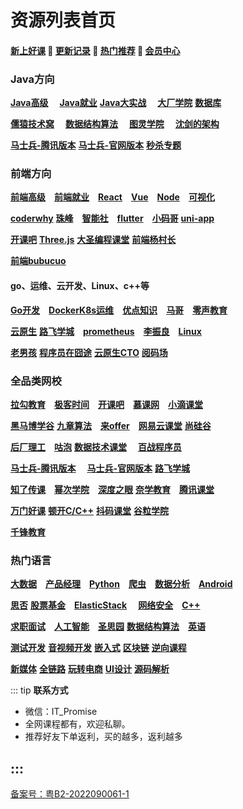 # 资源列表首页

#### [**新上好课**](./list/xshk.md) 💖 [**更新记录**](./list/gxjl-2023.md) 💖 [**热门推荐**](./list/rmtj.md) 💖 [**会员中心**](./list/vip.md)

### **Java方向** <Badge type="warning" text="💯"/>

[**Java高级**](./list/JavaGJ.md)  [**Java就业**](./list/JavaJY.md)  [**Java大实战**](./list/JavaDSZ.md)  [**大厂学院**](./list/dcxy.md)  [**数据库**](./list/mySql.md)

[**儒猿技术窝**](./list/ryjsw.md)  [**数据结构算法**](./list/sjjgsf.md)  [**图灵学院**](./list/tuling.md)  [**沈剑的架构**](./list/sjjgs.md)

[**马士兵-腾讯版本**](./list/mashibing.md)  [**马士兵-官网版本**](./list/mashibingGW.md)  [**秒杀专题**](./list/mszt.md)

### **前端方向** <Badge type="warning" text="💯"/>

[**前端高级**](./list/qianduanGJ.md) [**前端就业**](./list/qianduanJY.md) [**React**](./list/React.md) [**Vue**](./list/Vue.md) [**Node**](./list/Node.md) [**可视化**](./list/ksh.md) 

[**coderwhy**](./list/coderwhy.md) [**珠峰**](./list/zhufeng.md) [**智能社**](./list/zns.md) [**flutter**](./list/flutter.md) [**小码哥**](./list/xiaomage.md) [**uni-app**](./list/uni-app.md) 

[**开课吧**](./list/kaikeba.md)  [**Three.js**](./list/three.js.md) [**大圣编程课堂**](./list/dasheng.md)  [**前端杨村长**](./list/yangcunzhang.md)

[**前端bubucuo**](./list/bubucuo.md)

#### **go、运维、云开发、Linux、c++等** <Badge type="warning" text="💯"/>

[**Go开发**](./list/Go.md) [**DockerK8s运维**](./list/DockerK8s.md) [**优点知识**](./list/youdian.md) [**马哥**](./list/mage.md) [**零声教育**](./list/lsjy.md) 

[**云原生**](./list/yunyuanssheng.md) [**路飞学城**](./list/lufei.md) [**prometheus**](./list/prometheus.md) [**李振良**](./list/lizhenlaing.md) [**Linux**](./list/Linux.md)

[**老男孩**](./list/laonanhai.md) [**程序员在囧途**](./list/cxyzjt.md) [**云原生CTO**](./list/yysCTO.md) [**阅码场**](https://shop.yomocode.com/) 

### **全品类网校** <Badge type="warning" text="💯"/>

[**拉勾教育**](./list/lagou.md) [**极客时间**](./list/jksj.md) [**开课吧**](./list/kaikeba.md) [**慕课网**](./list/imooc.md) [**小滴课堂**](./list/xdkt.md) 

[**黑马博学谷**](./list/hmbxg.md) [**九章算法**](./list/jiuzhang.md) [**来offer**](./list/Loffer.md) [**网易云课堂**](./list/wangyi.md) [**尚硅谷**](./list/shangguigu.md)

[**后厂理工**](./list/hclg.md) [**咕泡**](./list/gupao.md) [**数据技术课堂**](./list/sjjskt.md)  [**百战程序员**](./list/baizhan.md)

[**马士兵-腾讯版本**](./list/mashibing.md)   [**马士兵-官网版本**](./list/mashibingGW.md) [**路飞学城**](./list/lufei.md) 

[**知了传课**](./list/zhiliao.md) [**幂次学院**](./list/cmxy.md) [**深度之眼**](./list/sdzy.md) [**奈学教育**](./list/naixue.md) [**腾讯课堂**](./list/tengxun.md)

[**万门好课**](./list/wanmen.md) [**顿开C/C++**](./list/DKCC++.md)  [**抖码课堂**](./list/douma.md) [**谷粒学院**](http://www.gulixueyuan.com/) 

[**千锋教育**](./list/qfjy.md)

### **热门语言** <Badge type="warning" text="💯"/>

[**大数据**](./list/bigData.md) [**产品经理**](./list/canpin.md) [**Python**](./list/Python.md) [**爬虫**](./list/pacong.md) [**数据分析**](./list/sjfx.md) [**Android**](./list/android.md) 

[**思否**](./list/sifou.md) [**股票基金**](./list/gupiao.md) [**ElasticStack**](./list/Elastic.md)  [**网络安全**](./list/wlaq.md) [**C++**](./list/C++.md)

[**求职面试**](./list/mianshi.md) [**人工智能**](./list/rgzn.md) [**圣思园**](./list/ssy.md) [**数据结构算法**](./list/sjjgsf.md) [**英语**](./list/english.md) 

[**测试开发**](./list/ceshi.md) [**音视频开发**](./list/yinshipng.md) [**嵌入式**](./list/qianrushi.md) [**区块链**](./list/qukuailian.md) [**逆向课程**](./list/nixiang.md)

[**新媒体**](./list/newMedia.md) [**全链路**](./list/qll.md)  [**玩转电商**](./list/wzds.md)  [**UI设计**](./list/UI.md) [**源码解析**](./list/code.md)

::: tip
**联系方式**

- 微信：IT_Promise
- 全网课程都有，欢迎私聊。
- 推荐好友下单返利，买的越多，返利越多

:::
------

<a href="https://beian.miit.gov.cn/" target="_blank">备案号：粤B2-2022090061-1</a>